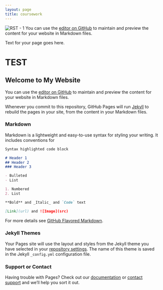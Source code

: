 ```yaml
---
layout: page
title: coursework
---
```



![RST - 1](https://user-images.githubusercontent.com/17677790/128257578-3621d59d-77f8-4409-83cc-4435434fc037.jpg)
You can use the [editor on GitHub](https://github.com/milesdaniels/website/edit/gh-pages/index.md) to maintain and preview the content for your website in Markdown files.



Text for your page goes here.

# TEST
## Welcome to My Website

You can use the [editor on GitHub](https://github.com/milesdaniels/website/edit/gh-pages/index.md) to maintain and preview the content for your website in Markdown files.

Whenever you commit to this repository, GitHub Pages will run [Jekyll](https://jekyllrb.com/) to rebuild the pages in your site, from the content in your Markdown files.

### Markdown

Markdown is a lightweight and easy-to-use syntax for styling your writing. It includes conventions for

```markdown
Syntax highlighted code block

# Header 1
## Header 2
### Header 3

- Bulleted
- List

1. Numbered
2. List

**Bold** and _Italic_ and `Code` text

[Link](url) and ![Image](src)
```

For more details see [GitHub Flavored Markdown](https://guides.github.com/features/mastering-markdown/).

### Jekyll Themes

Your Pages site will use the layout and styles from the Jekyll theme you have selected in your [repository settings](https://github.com/milesdaniels/website/settings/pages). The name of this theme is saved in the Jekyll `_config.yml` configuration file.

### Support or Contact

Having trouble with Pages? Check out our [documentation](https://docs.github.com/categories/github-pages-basics/) or [contact support](https://support.github.com/contact) and we’ll help you sort it out.
